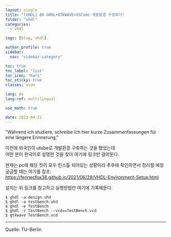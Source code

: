 ```yaml
---
layout: single
title: "[VHDL] 00 GHDL+GTKWAVE+VSCode 개발환경 구성하기"
folder: "vhdl"
categories:
  - vhdl

tags: [blog, vhdl]

author_profile: true
sidebar:
  nav: "sidebar-category"

toc: true
toc_label: "list"
toc_icon: "bars"
toc_sticky: true
classes: wide

lang: de
lang-ref: multilingual

use_math: true

date: 2023-04-21
---
```


"Während ich studiere, schreibe ich hier kurze Zusammenfassungen für eine längere Erinnerung."

이전에 외국인이 utube로 개발환경 구축하는 것을 봤었는데  
어떤 분이 한국어로 설명한 것을 찾아 여기에 링크만 걸어둔다.

현재는 pc에 해당 킷이 모두 인스톨 되어있는 상황이라 추후에 확인하면서 정리할 예정  
궁금할 때는 여기를 참조:  
<https://fennecfox38.github.io/2021/06/29/VHDL-Environment-Setup.html>


설치는 위 링크를 참고하고 실행방법만 여기에 기록해둔다.

```
$ ghdl -a design.vhd
$ ghdl -a testbench.vhd
$ ghdl -e TestBench
$ ghdl -r TestBench --vcd==TestBench.vcd
$ gtkwave TestBench.vcd
```


---

Quelle: TU-Berlin

<!-- &nbsp; 1칸 띄어쓰기 -->
<!-- &ensp; 2칸 띄어쓰기 -->
<!-- &emsp; 3칸 띄어쓰기 -->
